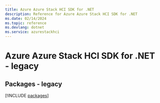 ```yaml
---
title: Azure Azure Stack HCI SDK for .NET
description: Reference for Azure Azure Stack HCI SDK for .NET
ms.date: 02/14/2024
ms.topic: reference
ms.devlang: dotnet
ms.service: azurestackhci
---
```

# Azure Azure Stack HCI SDK for .NET - legacy
## Packages - legacy
[!INCLUDE [packages](azure-stack-hci-index.md)]